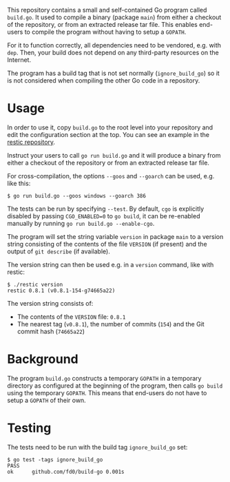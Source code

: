 This repository contains a small and self-contained Go program called
`build.go`. It used to compile a binary (package `main`) from either a checkout
of the repository, or from an extracted release tar file. This enables
end-users to compile the program without having to setup a `GOPATH`.

For it to function correctly, all dependencies need to be vendored, e.g. with
`dep`. Then, your build does not depend on any third-party resources on the
Internet.

The program has a build tag that is not set normally (`ignore_build_go`) so it
is not considered when compiling the other Go code in a repository.

Usage
=====

In order to use it, copy `build.go` to the root level into your repository and
edit the configuration section at the top. You can see an example in the
[restic repository](https://github.com/restic/restic/blob/master/build.go).

Instruct your users to call `go run build.go` and it will produce a binary from
either a checkout of the repository or from an extracted release tar file.

For cross-compilation, the options `--goos` and `--goarch` can be used, e.g.
like this:
```
$ go run build.go --goos windows --goarch 386
```

The tests can be run by specifying `--test`. By default, `cgo` is explicitly
disabled by passing `CGO_ENABLED=0` to `go build`, it can be re-enabled
manually by running `go run build.go --enable-cgo`.

The program will set the string variable `version` in package `main` to a
version string consisting of the contents of the file `VERSION` (if present)
and the output of `git describe` (if available).

The version string can then be used e.g. in a `version` command, like with
restic:
```
$ ./restic version
restic 0.8.1 (v0.8.1-154-g74665a22)
```

The version string consists of:
 * The contents of the `VERSION` file: `0.8.1`
 * The nearest tag (`v0.8.1`), the number of commits (`154`) and the Git commit hash (`74665a22`)

Background
==========

The program `build.go` constructs a temporary `GOPATH` in a temporary directory
as configured at the beginning of the program, then calls `go build` using the
temporary `GOPATH`. This means that end-users do not have to setup a `GOPATH`
of their own.

Testing
=======

The tests need to be run with the build tag `ignore_build_go` set:
```
$ go test -tags ignore_build_go
PASS
ok  	github.com/fd0/build-go	0.001s
```
